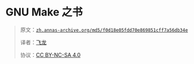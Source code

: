 # GNU Make 之书

> 原文：[`zh.annas-archive.org/md5/f0d18e05fdd70e869851cff7a56db34e`](https://zh.annas-archive.org/md5/f0d18e05fdd70e869851cff7a56db34e)
> 
> 译者：[飞龙](https://github.com/wizardforcel)
> 
> 协议：[CC BY-NC-SA 4.0](http://creativecommons.org/licenses/by-nc-sa/4.0/)